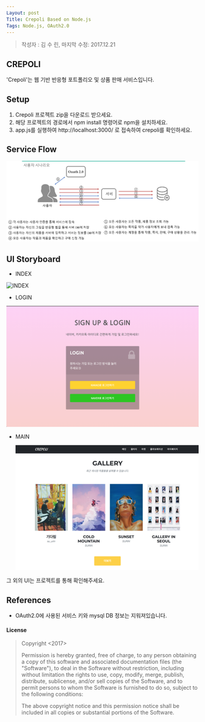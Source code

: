 ```yaml
---
Layout: post
Title: Crepoli Based on Node.js 
Tags: Node.js, OAuth2.0
---
```


> 작성자 : 김 수 린, 마지막 수정: 2017.12.21

## CREPOLI

'Crepoli'는 웹 기반 반응형 포트폴리오 및 상품 판매 서비스입니다.

## Setup

1. Crepoli 프로젝트 zip을 다운로드 받으세요.
2. 해당 프로젝트의 경로에서 npm install 명령어로 npm을 설치하세요.
3. app.js를 실행하여 http://localhost:3000/ 로 접속하여 crepoli를 확인하세요.


## Service Flow

![Service Flow](https://github.com/S2rin/S2rin.github.io/blob/master/images/사용자%20시나리오.png?raw=true "사용자 시나리오")

## UI Storyboard

* INDEX

![INDEX](https://github.com/S2rin/S2rin.github.io/blob/master/images/1-pc.png?raw=true)

* LOGIN

![Login](https://github.com/S2rin/S2rin.github.io/blob/master/images/2-pc.png?raw=true)

* MAIN

  ![Main](https://github.com/S2rin/S2rin.github.io/blob/master/images/3-pc.png?raw=true)

그 외의 UI는 프로젝트를 통해 확인해주세요.

## References

* OAuth2.0에 사용된 서비스 키와 mysql DB 정보는 지워져있습니다.

#### License

>Copyright <2017> <Crepoli>
>
>Permission is hereby granted, free of charge, to any person obtaining a copy of this software and associated documentation files (the "Software"), to deal in the Software without restriction, including without limitation the rights to use, copy, modify, merge, publish, distribute, sublicense, and/or sell copies of the Software, and to permit persons to whom the Software is furnished to do so, subject to the following conditions:
>
>The above copyright notice and this permission notice shall be included in all copies or substantial portions of the Software.
